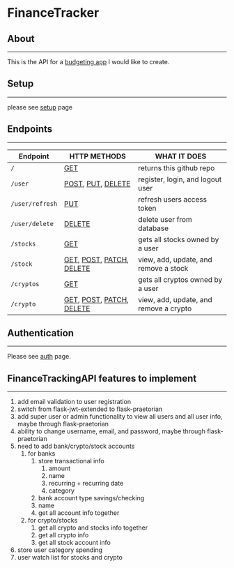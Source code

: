 # FinanceTracker

## About

----------------------------------

This is the API for a [budgeting app](docs/budgetapp.md) I would like to create.

## Setup

----------------------------------

please see [setup](docs/setup.md) page

## Endpoints

----------------------------------

| Endpoint | HTTP METHODS | WHAT IT DOES |
| -------- | ------------ | ------------ |
| `/` | [GET](/docs/get.md) | returns this github repo |
| `/user` | [POST](/docs/user/post.md), [PUT](/docs/user/put.md), [DELETE](/docs/user/delete.md) | register, login, and logout user |
| `/user/refresh` | [PUT](/docs/user/refresh/put.md) | refresh users access token |
| `/user/delete` | [DELETE](/docs/user/delete/delete.md) | delete user from database |
| `/stocks` | [GET](/docs/stock/get.md) | gets all stocks owned by a user |
| `/stock` | [GET](/docs/stock/get.md), [POST](/docs/stock/post.md), [PATCH](/docs/stock/patch.md), [DELETE](/docs/stock/delete.md) | view, add, update, and remove a stock |
| `/cryptos` | [GET](/docs/cryptos/get.md) | gets all cryptos owned by a user |
| `/crypto` | [GET](/docs/crypto/get.md), [POST](/docs/crypto/post.md), [PATCH](/docs/crypto/patch.md), [DELETE](/docs/crypto/delete.md) | view, add, update, and remove a crypto |

## Authentication

----------------------------------

Please see [auth](docs/auth.md) page.

## FinanceTrackingAPI features to implement

----------------------------------

1. add email validation to user registration
2. switch from flask-jwt-extended to flask-praetorian
3. add super user or admin functionality to view all users and all user info, maybe through flask-praetorian
4. ability to change username, email, and password, maybe through flask-praetorian
5. need to add bank/crypto/stock accounts
   1. for banks
      1. store transactional info
         1. amount
         2. name
         3. recurring + recurring date
         4. category
      2. bank account type savings/checking
      3. name
      4. get all account info together
   2. for crypto/stocks
      1. get all crypto and stocks info together
      2. get all crypto info
      3. get all stock account info
6. store user category spending
7. user watch list for stocks and crypto
